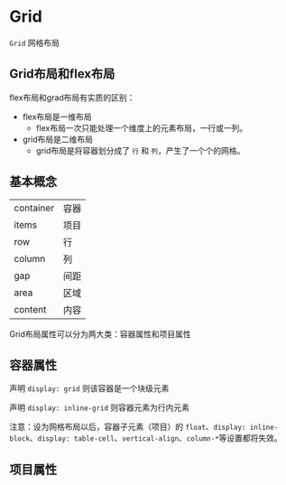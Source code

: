 # Grid

`Grid` 网格布局



## Grid布局和flex布局

flex布局和grad布局有实质的区别：

- flex布局是一维布局
  - flex布局一次只能处理一个维度上的元素布局，一行或一列。
- grid布局是二维布局
  - grid布局是将容器划分成了 `行` 和 `列`，产生了一个个的网格。



## 基本概念

|           |      |
| --------- | ---- |
| container | 容器 |
| items     | 项目 |
| row       | 行   |
| column    | 列   |
| gap       | 间距 |
| area      | 区域 |
| content   | 内容 |

Grid布局属性可以分为两大类：容器属性和项目属性

## 容器属性

声明 `display: grid` 则该容器是一个块级元素

声明 `display: inline-grid` 则容器元素为行内元素

注意：设为网格布局以后，容器子元素（项目）的 `float`、`display: inline-block`、`display: table-cell`、`vertical-align`、`column-*`等设置都将失效。 





## 项目属性

```html
```

